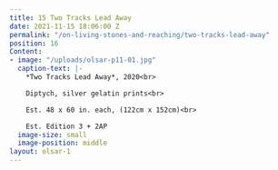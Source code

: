 ```yaml
---
title: 15 Two Tracks Lead Away
date: 2021-11-15 18:06:00 Z
permalink: "/on-living-stones-and-reaching/two-tracks-lead-away"
position: 16
Content:
- image: "/uploads/olsar-p11-01.jpg"
  caption-text: |-
    *Two Tracks Lead Away*, 2020<br>

    Diptych, silver gelatin prints<br>

    Est. 48 x 60 in. each, (122cm x 152cm)<br>

    Est. Edition 3 + 2AP
  image-size: small
  image-position: middle
layout: olsar-1
---
```


